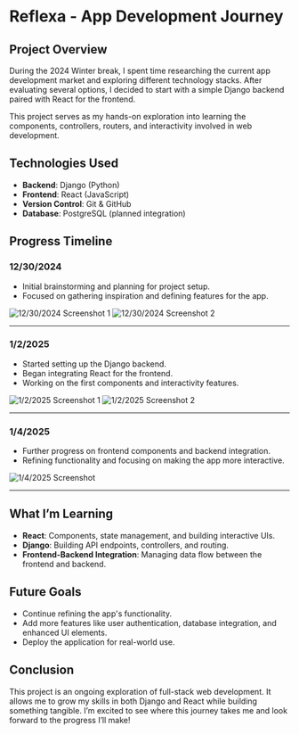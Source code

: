 # Reflexa - App Development Journey

## Project Overview

During the 2024 Winter break, I spent time researching the current app development market and exploring different technology stacks. After evaluating several options, I decided to start with a simple Django backend paired with React for the frontend.

This project serves as my hands-on exploration into learning the components, controllers, routers, and interactivity involved in web development.

## Technologies Used

- **Backend**: Django (Python)
- **Frontend**: React (JavaScript)
- **Version Control**: Git & GitHub
- **Database**: PostgreSQL (planned integration)

## Progress Timeline

### 12/30/2024
- Initial brainstorming and planning for project setup.
- Focused on gathering inspiration and defining features for the app.

![12/30/2024 Screenshot 1](https://github.com/user-attachments/assets/35b8a5e7-eeb7-4149-86e2-8be0be9ec45e)
![12/30/2024 Screenshot 2](https://github.com/user-attachments/assets/05af24f1-da5a-4d66-8e49-d59fee17f7c7)

---

### 1/2/2025
- Started setting up the Django backend.
- Began integrating React for the frontend.
- Working on the first components and interactivity features.

![1/2/2025 Screenshot 1](https://github.com/user-attachments/assets/66d62035-5984-4cb1-8365-6bc17db7dee4)
![1/2/2025 Screenshot 2](https://github.com/user-attachments/assets/51cb60a9-0c73-4ea3-8bcc-cf57203eae04)

---

### 1/4/2025
- Further progress on frontend components and backend integration.
- Refining functionality and focusing on making the app more interactive.

![1/4/2025 Screenshot](https://github.com/user-attachments/assets/c698dea2-b1f6-4e63-b830-fa1596d2f263)

---

## What I’m Learning
- **React**: Components, state management, and building interactive UIs.
- **Django**: Building API endpoints, controllers, and routing.
- **Frontend-Backend Integration**: Managing data flow between the frontend and backend.

## Future Goals
- Continue refining the app's functionality.
- Add more features like user authentication, database integration, and enhanced UI elements.
- Deploy the application for real-world use.

## Conclusion

This project is an ongoing exploration of full-stack web development. It allows me to grow my skills in both Django and React while building something tangible. I’m excited to see where this journey takes me and look forward to the progress I’ll make!
